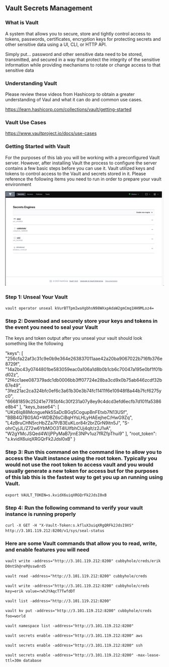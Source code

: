 ## Vault Secrets Management

### What is Vault

A system that allows you to secure, store and tightly control access to tokens, passwords, certificates, encryption keys for protecting secrets and other sensitive data using a UI, CLI, or HTTP API.

Simply put… password and other sensitive data need to be stored, transmitted, and secured in a way that protect the integrity of the sensitive information while providing mechanisms to rotate or change access to that sensitive data

### Understanding Vault

Please review these videos from Hashicorp to obtain a greater understanding of Vaul and what it can do and common use cases.

https://learn.hashicorp.com/collections/vault/getting-started

### Vault Use Cases

https://www.vaultproject.io/docs/use-cases

### Getting Started with Vault

For the purposes of this lab you will be working with a preconfigured Vault server. However, after installing Vault the process to configure the server contains a few basic steps before you can use it. Vault utilized keys and tokens to control access to the Vault and secrets stored in it. Please reference the following items you need to run in order to prepare your vault environment

![Vault](vault.png)

### Step 1: Unseal Your Vault 

`vault operator unseal kVurBTTpmIwaXgbhsN98WXxpAdaW2gmCmq1HH9MLoz4=`

### Step 2: Download and securely store your keys and tokens in the event you need to seal your Vault

The keys and token output after you unseal your vault should look something like the following

  "keys": [
    "256cfa22af3c31c9e0b9e364e263837011aae42a20ba9067022b716fb376e8729f",
    "14a2bc43y0744801be583059eac0a106a1d8b0b1cb6c70047a195e0bf1f01bd02z",
    "2f4cc1aee087379adc1db0006bb3ff07724e28ba3cd9x0b75ab646zcdf32b67e49",
    "3fez21ac2ca324bfc0ef6c3a61b30e3b74fc11411f6e10948f8a44b7fcf6275yc0",
    "66681859c25241e7785bf4c30f231a07y8ey9c4dcd3efd6ecfb7d101fa5386e8b4"
  ],
  "keys_base64": [
    "UKz6Iq88McngueNk5SaDcBGq5CogupBnFEtxb7N13USf",
    "BBB4Q7B0SAG+WDBZ6sCiBqHYsLHLyHAEejheC/HwG9Zq",
    "L4zBruCHN5rcHbZZa7P/B3EuKLor84r2brZGrN9itn5J",
    "S-ohrCyjJL/Z72w6YbMOO3T4IUIfbhCUj4qIt/z2J1vA",
    "W2gYMcJSQed4W/jPPyMaB7jrnE3NPv1uz7fRZfpThui9"
  ],
  "root_token": "s.kvidX6uiqXRGQrFk2JdsI0xB"
}

### Step 3: Run this command on the command line to allow you to access the Vault instance using the root token. Typically you would not use the root token to access vault and you would usually generate a new token for access but for the purposes of this lab this is the fastest way to get you up an running using Vault.

`export VAULT_TOKEN=s.kvidX6uiqXRGQrFk2JdsI0xB`

### Step 4: Run the following command to verify your vault instance is running properly

`curl -X GET -H "X-Vault-Token:s.kfluX3uiqXRgQRFk2JdsI9XS" http://3.101.119.212:8200/v1/sys/seal-status`

### Here are some Vault commands that allow you to read, write, and enable features you will need

`vault write -address="http://3.101.119.212:8200" cubbyhole/creds/erik D0ntSh@reP@ssw0rd5`

`vault read -address="http://3.101.119.212:8200" cubbyhole/creds`

`vault write -address="http://3.101.119.212:8200" cubbyhole/creds key=erik value=rwhJYAqcT7TwfdDT`

`vault list -address="http://3.101.119.212:8200"`

`vault kv put -address="http://3.101.119.212:8200" cubbyhole/creds foo=world`

`vault namespace list -address="http://3.101.119.212:8200"`

`vault secrets enable -address="http://3.101.119.212:8200" aws`

`vault secrets enable -address="http://3.101.119.212:8200" ssh`

`vault secrets enable -address="http://3.101.119.212:8200" -max-lease-ttl=30m database`
